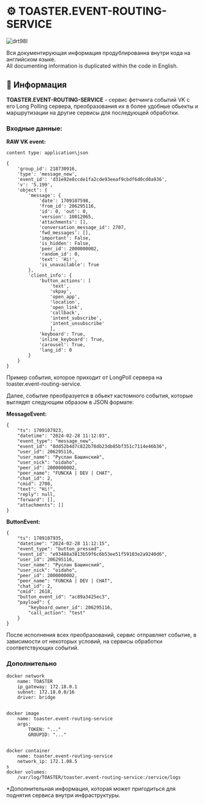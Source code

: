 # ⚙️ TOASTER.EVENT-ROUTING-SERVICE

![drt98l](https://github.com/STALCRAFT-FUNCKA/toaster.event-routing-service/assets/76991612/08409484-c9b2-41f3-9b40-8e43614f0661)

Вся документирующая информация продублированна внутри кода на английском языке.<br>
All documenting information is duplicated within the code in English.<br>


## 📄 Информация ##

**TOASTER.EVENT-ROUTING-SERVICE** - сервис фетчинга событий VK с его Long Polling сервера, преобразования их в более удобные обьекты и маршрутизации на другие сервисы для последующей обработки.

### Входные данные:

**RAW VK event:**

    content type: application\json

    {
        'group_id': 218730916,
        'type': 'message_new',
        'event_id': 'd31e92e8ccde1fa2cde93eeaf9cbdf6d0cd0a936',
        'v': '5.199',
        'object': {
            'message': {
                'date': 1709107598,
                'from_id': 206295116, 
                'id': 0, 'out': 0, 
                'version': 10012065, 
                'attachments': [], 
                'conversation_message_id': 2707, 
                'fwd_messages': [], 
                'important': False, 
                'is_hidden': False, 
                'peer_id': 2000000002, 
                'random_id': 0, 
                'text': 'Hi!', 
                'is_unavailable': True
            }, 
            'client_info': {
                'button_actions': [
                    'text', 
                    'vkpay', 
                    'open_app', 
                    'location', 
                    'open_link', 
                    'callback', 
                    'intent_subscribe', 
                    'intent_unsubscribe'
                    ], 
                'keyboard': True, 
                'inline_keyboard': True, 
                'carousel': True, 
                'lang_id': 0
            }
        }
    }

Пример события, которое приходит от LongPoll сервера на toaster.event-routing-service.

Далее, событие преобразуется в обьект кастомного события, которые выглядят следующим образом в JSON формате:

**MessageEvent:**

    {
        "ts": 1709107923,
        "datetime": "2024-02-28 11:12:03",
        "event_type": "message_new", 
        "event_id": "8dd52b4d7c822b78db23db85bf351c7114e46b36", 
        "user_id": 206295116, 
        "user_name": "Руслан Башинский", 
        "user_nick": "oidaho", 
        "peer_id": 2000000002, 
        "peer_name": "FUNCKA | DEV | CHAT", 
        "chat_id": 2, 
        "cmid": 2708, 
        "text": "Hi!", 
        "reply": null, 
        "forward": [], 
        "attachments": []
    }

**ButtonEvent:**

    {
        "ts": 1709107935, 
        "datetime": "2024-02-28 11:12:15", 
        "event_type": "button_pressed", 
        "event_id": "e93488a3813b59f6c6b53ee51f59103e2a9240d6", 
        "user_id": 206295116, 
        "user_name": "Руслан Башинский", 
        "user_nick": "oidaho", 
        "peer_id": 2000000002, 
        "peer_name": "FUNCKA | DEV | CHAT", 
        "chat_id": 2, 
        "cmid": 2618, 
        "button_event_id": "ac89a3425ec3", 
        "payload": {
            "keyboard_owner_id": 206295116, 
            "call_action": "test"
        }
    }


После исполнения всех преобразований, сервис отправляет событие, в зависимости от некоторых условий, на сервисы обработки соответствующих событий.


### Дополнительно

    docker network
        name: TOASTER
        ip_gateway: 172.18.0.1
        subnet: 172.18.0.0/16
        driver: bridge
    

    docker image
        name: toaster.event-routing-service
        args:
            TOKEN: "..."
            GROUPID: "..."
    

    docker container
        name: toaster.event-routing-service
        network_ip: 172.1.08.5
    s
    docker volumes:
        /var/log/TOASTER/toaster.event-routing-service:/service/logs
        

*Дополнительная информация, которая может пригодиться для поднятия сервиса внутри инфраструктуры.
